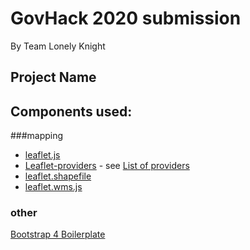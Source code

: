 # GovHack 2020 submission
By Team Lonely Knight


## Project Name


## Components used:
###mapping
- [leaflet.js](https://leafletjs.com/)
- [Leaflet-providers](https://github.com/leaflet-extras/leaflet-providers) - see [List of providers](http://leaflet-extras.github.io/leaflet-providers/preview/index.html)
- [leaflet.shapefile](https://github.com/calvinmetcalf/leaflet.shapefile)
- [leaflet.wms.js](https://github.com/heigeo/leaflet.wms)


### other
[Bootstrap 4 Boilerplate](https://github.com/tomcatbuzz/Bootstrap-4-Boilerplate)

